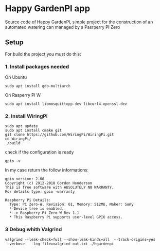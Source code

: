 # Happy GardenPI app

Source code of Happy GardenPI, simple project for the construction of an automated watering can managed by a Pasrperry PI Zero

## Setup

For build the project you must do this:

### 1. Install packages needed

On Ubuntu

```
sudo apt install gdb-multiarch
```

On Rasperry PI W

```
sudo apt install libmosquittopp-dev libcurl4-openssl-dev
```

### 2. Install WiringPi

```
sudo apt update
sudo apt install cmake git
git clone https://github.com/WiringPi/WiringPi.git
cd WiringPi/
./build
```

check if the configuration is ready

```
gpio -v
```

In my case return the follow informations:

```
gpio version: 2.60
Copyright (c) 2012-2018 Gordon Henderson
This is free software with ABSOLUTELY NO WARRANTY.
For details type: gpio -warranty

Raspberry Pi Details:
  Type: Pi Zero-W, Revision: 01, Memory: 512MB, Maker: Sony
  * Device tree is enabled.
  *--> Raspberry Pi Zero W Rev 1.1
  * This Raspberry Pi supports user-level GPIO access.
```

### 3 Debug whith Valgrind
```
valgrind --leak-check=full --show-leak-kinds=all  --track-origins=yes  --verbose  --log-file=valgrind-out.txt ./hgardenpi 
```